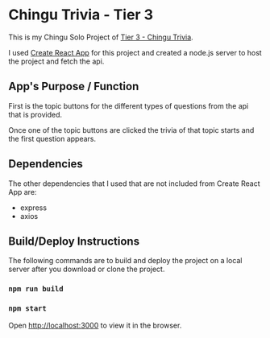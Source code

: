 # Chingu Trivia - Tier 3

This is my Chingu Solo Project of [Tier 3 - Chingu Trivia](https://github.com/chingu-voyages/soloproject-tier3-chingu-trivia). 

I used [Create React App](https://github.com/facebook/create-react-app) for this project and created a node.js server to host the project and fetch the api.

## App's Purpose / Function 

First is the topic buttons for the different types of questions from the api that is provided. 

Once one of the topic buttons are clicked the trivia of that topic starts and the first question appears. 

## Dependencies

The other dependencies that I used that are not included from Create React App are:

- express
- axios

## Build/Deploy Instructions

The following commands are to build and deploy the project on a local server after you download or clone the project.

### `npm run build`

### `npm start`

Open [http://localhost:3000](http://localhost:3000) to view it in the browser.
